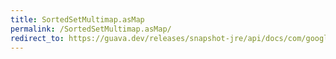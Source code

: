 ```yaml
---
title: SortedSetMultimap.asMap
permalink: /SortedSetMultimap.asMap/
redirect_to: https://guava.dev/releases/snapshot-jre/api/docs/com/google/common/collect/SortedSetMultimap.html#asMap--
---
```

